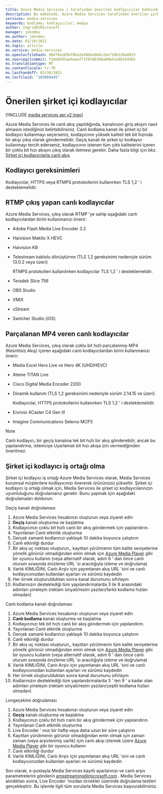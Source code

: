 ```yaml
---
title: Azure Media Services | tarafından önerilen kodlayıcılar hakkında bilgi edinin Microsoft Docs
description: Bu makalede, Azure Media Services tarafından önerilen şirket içi kodlayıcılar listelenmektedir.
services: media-services
keywords: kodlama; kodlayıcılar; medya
author: IngridAtMicrosoft
manager: johndeu
ms.author: johndeu
ms.date: 03/10/2021
ms.topic: article
ms.service: media-services
ms.openlocfilehash: 98d78a105bf06a2e49dee0b8c2be710b220a0023
ms.sourcegitcommit: f28ebb95ae9aaaff3f87d8388a09b41e0b3445b5
ms.translationtype: MT
ms.contentlocale: tr-TR
ms.lasthandoff: 03/30/2021
ms.locfileid: "103009445"
---
```

# <a name="recommended-on-premises-encoders"></a>Önerilen şirket içi kodlayıcılar

[!INCLUDE [media services api v2 logo](./includes/v2-hr.md)]

Azure Media Services ile canlı akış yapıldığında, kanalınızın giriş akışını nasıl almasını istediğinizi belirtebilirsiniz. Canlı kodlama kanalı ile şirket içi bir kodlayıcı kullanmayı seçerseniz, kodlayıcının yüksek kaliteli tek bit hızında bir akışı çıkış olarak göndermelidir. Geçiş kanalı ile şirket içi kodlayıcı kullanmayı tercih ederseniz, kodlayıcının istenen tüm çıktı kalitelerini içeren bir çoklu bit hızı akışını çıkış olarak iletmesi gerekir. Daha fazla bilgi için bkz. [Şirket içi kodlayıcılarla canlı akış](media-services-live-streaming-with-onprem-encoders.md).

## <a name="encoder-requirements"></a>Kodlayıcı gereksinimleri

Kodlayıcılar, HTTPS veya RTMPS protokollerini kullanırken TLS 1,2 ' i desteklemelidir.

## <a name="live-encoders-that-output-rtmp"></a>RTMP çıkış yapan canlı kodlayıcılar 

Azure Media Services, çıkış olarak RTMP 'ye sahip aşağıdaki canlı kodlayıcılardan birini kullanmanızı önerir:

- Adobe Flash Media Live Encoder 3.2
- Haivision Makito X HEVC
- Haivision KB
- Telestream kablolu dönüştürme (TLS 1,2 gereksinimi nedeniyle sürüm 13.0.2 veya üzeri)

  RTMPS protokolleri kullanılırken kodlayıcılar TLS 1,2 ' i desteklemelidir.
- Teradek Slice 756
- OBS Studio
- VMIX
- xStream
- Switcher Studio (iOS)

## <a name="live-encoders-that-output-fragmented-mp4"></a>Parçalanan MP4 veren canlı kodlayıcılar 

Azure Media Services, çıkış olarak çoklu bit hızlı parçalanmış-MP4 (Kesintisiz Akış) içeren aşağıdaki canlı kodlayıcılardan birini kullanmanızı önerir:

- Media Excel Hero Live ve Hero 4K (UHD/HEVC)
- Ateme TITAN Live
- Cisco Digital Media Encoder 2200
- Dinamik kullanım (TLS 1,2 gereksinimi nedeniyle sürüm 2.14.15 ve üzeri)

  Kodlayıcılar, HTTPS protokollerini kullanırken TLS 1,2 ' i desteklemelidir.
- Envivio 4Caster C4 Gen III
- Imagine Communications Selenıo MCP3

> [!NOTE]
> Canlı kodlayıcı, bir geçiş kanalına tek bit hızlı bir akış gönderebilir, ancak bu yapılandırma, istemciye Uyarlamalı bit hızı akışa izin vermediğinden önerilmez.

## <a name="how-to-become-an-on-premises-encoder-partner"></a>Şirket içi kodlayıcı iş ortağı olma

Şirket içi kodlayıcı iş ortağı Azure Media Services olarak, Media Services kurumsal müşterilere kodlayıcınızı önererek ürününüzü yükseltir. Şirket içi kodlayıcı iş ortağı olmak için, Media Services ile şirket içi kodlayıcılarınızın uyumluluğunu doğrulamanız gerekir. Bunu yapmak için aşağıdaki doğrulamaları doldurun:

Geçiş kanalı doğrulaması
1. Azure Media Services hesabınızı oluşturun veya ziyaret edin
2. **Geçiş** kanalı oluşturma ve başlatma
3. Kodlayıcınızı çoklu bit hızlı canlı bir akış göndermek için yapılandırın.
4. Yayınlanan Canlı etkinlik oluşturma
5. Gerçek zamanlı kodlarınızı yaklaşık 10 dakika boyunca çalıştırın
6. Canlı etkinliği durdur
7. Bir akış uç noktası oluşturun,, kayıttan yürütmenin tüm kalite seviyelerine yönelik görünür olmadığından emin olmak için [Azure Media Player](https://aka.ms/azuremediaplayer) gibi bir oyuncu kullanın (veya alternatif olarak, adım 6 ' dan önce canlı oturum sırasında önizleme URL 'si aracılığıyla izleme ve doğrulama)
8. Varlık KIMLIĞINI, Canlı Arşiv için yayımlanan akış URL 'sini ve canlı kodlayıcıınızdan kullanılan ayarları ve sürümü kaydedin
9. Her örnek oluşturulduktan sonra kanal durumunu sıfırlayın
10. Kodlarınızın desteklediği tüm yapılandırmalarda 3 ile 9 arasındaki adımları yineleyin (reklam sinyali/resim yazıları/farklı kodlama hızları olmadan)

Canlı kodlama kanalı doğrulaması
1. Azure Media Services hesabınızı oluşturun veya ziyaret edin
2. **Canlı kodlama** kanalı oluşturma ve başlatma
3. Kodlayıcınızı tek bit hızlı canlı bir akış göndermek için yapılandırın.
4. Yayınlanan Canlı etkinlik oluşturma
5. Gerçek zamanlı kodlarınızı yaklaşık 10 dakika boyunca çalıştırın
6. Canlı etkinliği durdur
7. Bir akış uç noktası oluşturun,, kayıttan yürütmenin tüm kalite seviyelerine yönelik görünür olmadığından emin olmak için [Azure Media Player](https://aka.ms/azuremediaplayer) gibi bir oyuncu kullanın (veya alternatif olarak, adım 6 ' dan önce canlı oturum sırasında önizleme URL 'si aracılığıyla izleme ve doğrulama)
8. Varlık KIMLIĞINI, Canlı Arşiv için yayımlanan akış URL 'sini ve canlı kodlayıcıınızdan kullanılan ayarları ve sürümü kaydedin
9. Her örnek oluşturulduktan sonra kanal durumunu sıfırlayın
10. Kodlarınızın desteklediği tüm yapılandırmalarda 3 ' ten 9 ' a kadar olan adımları yineleyin (reklam sinyali/resim yazıları/çeşitli kodlama hızları olmadan)

Longeçekimi doğrulaması
1. Azure Media Services hesabınızı oluşturun veya ziyaret edin
2. **Geçiş** kanalı oluşturma ve başlatma
3. Kodlayıcınızı çoklu bit hızlı canlı bir akış göndermek için yapılandırın.
4. Yayınlanan Canlı etkinlik oluşturma
5. Live Encoder ' ınızı bir hafta veya daha uzun bir süre çalıştırın
6. Kayıttan yürütmenin görünür olmadığından emin olmak için zaman zaman (veya arşivlenmiş varlık) için canlı akışı izlemek üzere [Azure Media Player](https://aka.ms/azuremediaplayer) gibi bir oyuncu kullanın
7. Canlı etkinliği durdur
8. Varlık KIMLIĞINI, Canlı Arşiv için yayımlanan akış URL 'sini ve canlı kodlayıcıınızdan kullanılan ayarları ve sürümü kaydedin

Son olarak, e-postayla Media Services kayıtlı ayarlarınızı ve canlı arşiv parametrelerini gönderin amsstreaming@microsoft.com . Media Services alındıktan sonra, Live Encoder 'ınızdan örnekler üzerinde doğrulama testleri gerçekleştirir. Bu işlemle ilgili tüm sorularla Media Services başvurabilirsiniz.
